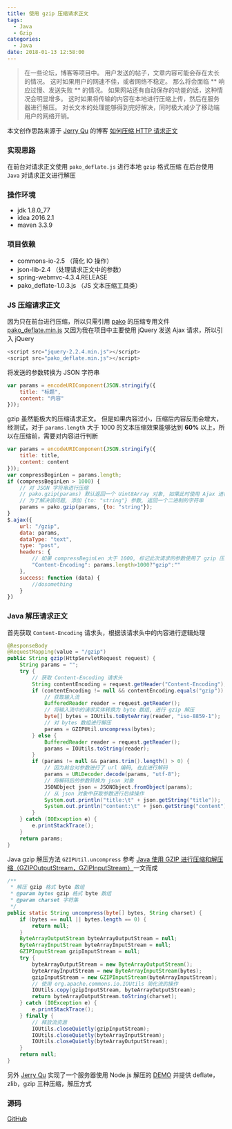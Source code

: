 ```yaml
---
title: 使用 gzip 压缩请求正文
tags:
  - Java
  - Gzip
categories:
  - Java
date: 2018-01-13 12:58:00
---
```

> 在一些论坛，博客等项目中。 用户发送的帖子，文章内容可能会存在太长的情况。 这时如果用户的网速不佳，或者网络不稳定。 那么将会面临 ** 响应过慢、发送失败 ** 的情况。 如果网站还有自动保存的功能的话，这种情况会明显增多。 这时如果将传输的内容在本地进行压缩上传，然后在服务器进行解压。 对长文本的处理能够得到完好解决，同时极大减少了移动端用户的网络开销。

本文创作思路来源于 [Jerry Qu](https://imququ.com) 的博客 [如何压缩 HTTP 请求正文](https://imququ.com/post/how-to-compress-http-request-body.html)

### 实现思路
在前台对请求正文使用 `pako_deflate.js` 进行本地 `gzip` 格式压缩
在后台使用 `Java` 对请求正文进行解压

### 操作环境
- jdk 1.8.0_77
- idea 2016.2.1
- maven 3.3.9

### 项目依赖
- commons-io-2.5 （简化 IO 操作）
- json-lib-2.4 （处理请求正文中的参数）
- spring-webmvc-4.3.4.RELEASE
- pako_deflate-1.0.3.js （JS 文本压缩工具类）

### JS 压缩请求正文
因为只在前台进行压缩，所以只需引用 [pako](https://github.com/nodeca/pako) 的压缩专用文件 [pako_deflate.min.js](https://github.com/nodeca/pako/blob/master/dist/pako_deflate.min.js)
又因为我在项目中主要使用 jQuery 发送 Ajax 请求，所以引入 jQuery
```js
<script src="jquery-2.2.4.min.js"></script>
<script src="pako_deflate.min.js"></script>
```
将发送的参数转换为 JSON 字符串
```js
var params = encodeURIComponent(JSON.stringify({
    title: "标题",
    content: "内容"
}));
```
gzip 虽然能极大的压缩请求正文。 但是如果内容过小，压缩后内容反而会增大，经测试，对于 `params.length` 大于 1000 的文本压缩效果能够达到 **60%** 以上，所以在压缩前，需要对内容进行判断
```js
var params = encodeURIComponent(JSON.stringify({
    title: title,
    content: content
}));
var compressBeginLen = params.length;
if (compressBeginLen > 1000) {
    // 对 JSON 字符串进行压缩
    // pako.gzip(params) 默认返回一个 Uint8Array 对象, 如果此时使用 Ajax 进行请求, 参数会以数组的形式进行发送
    // 为了解决该问题, 添加 {to: "string"} 参数, 返回一个二进制的字符串
    params = pako.gzip(params, {to: "string"});
}
$.ajax({
    url: "/gzip",
    data: params,
    dataType: "text",
    type: "post",
    headers: {
        // 如果 compressBeginLen 大于 1000, 标记此次请求的参数使用了 gzip 压缩
        "Content-Encoding": params.length>1000?"gzip":""
    },
    success: function (data) {
        //dosomething
    }
})
```

### Java 解压请求正文
首先获取 `Content-Encoding` 请求头，根据该请求头中的内容进行逻辑处理
```java
@ResponseBody
@RequestMapping(value = "/gzip")
public String gzip(HttpServletRequest request) {
    String params = "";
    try {
        // 获取 Content-Encoding 请求头
        String contentEncoding = request.getHeader("Content-Encoding");
        if (contentEncoding != null && contentEncoding.equals("gzip")) {
            // 获取输入流
            BufferedReader reader = request.getReader();
            // 将输入流中的请求实体转换为 byte 数组, 进行 gzip 解压
            byte[] bytes = IOUtils.toByteArray(reader, "iso-8859-1");
            // 对 bytes 数组进行解压
            params = GZIPUtil.uncompress(bytes);
        } else {
            BufferedReader reader = request.getReader();
            params = IOUtils.toString(reader);
        }
        if (params != null && params.trim().length() > 0) {
            // 因为前台对参数进行了 url 编码, 在此进行解码
            params = URLDecoder.decode(params, "utf-8");
            // 将解码后的参数转换为 json 对象
            JSONObject json = JSONObject.fromObject(params);
            // 从 json 对象中获取参数进行后续操作
            System.out.println("title:\t" + json.getString("title"));
            System.out.println("content:\t" + json.getString("content"));
        }
    } catch (IOException e) {
        e.printStackTrace();
    }
    return params;
}
```
Java gzip 解压方法 `GZIPUtil.uncompress` 参考 [Java 使用 GZIP 进行压缩和解压缩（GZIPOutputStream，GZIPInputStream）](http://blog.csdn.net/wenqisun/article/details/51121460)一文而成
```java
/**
 * 解压 gzip 格式 byte 数组
 * @param bytes gzip 格式 byte 数组
 * @param charset 字符集
 */
public static String uncompress(byte[] bytes, String charset) {
    if (bytes == null || bytes.length == 0) {
        return null;
    }
    ByteArrayOutputStream byteArrayOutputStream = null;
    ByteArrayInputStream byteArrayInputStream = null;
    GZIPInputStream gzipInputStream = null;
    try {
        byteArrayOutputStream = new ByteArrayOutputStream();
        byteArrayInputStream = new ByteArrayInputStream(bytes);
        gzipInputStream = new GZIPInputStream(byteArrayInputStream);
        // 使用 org.apache.commons.io.IOUtils 简化流的操作
        IOUtils.copy(gzipInputStream, byteArrayOutputStream);
        return byteArrayOutputStream.toString(charset);
    } catch (IOException e) {
        e.printStackTrace();
    } finally {
        // 释放流资源
        IOUtils.closeQuietly(gzipInputStream);
        IOUtils.closeQuietly(byteArrayInputStream);
        IOUtils.closeQuietly(byteArrayOutputStream);
    }
    return null;
}
```
另外 [Jerry Qu](https://imququ.com) 实现了一个服务器使用 Node.js 解压的 [DEMO](https://qgy18.com/request-compress/) 并提供 deflate，zlib，gzip 三种压缩，解压方式
### 源码
[GitHub](https://github.com/ghthou/gzip)
